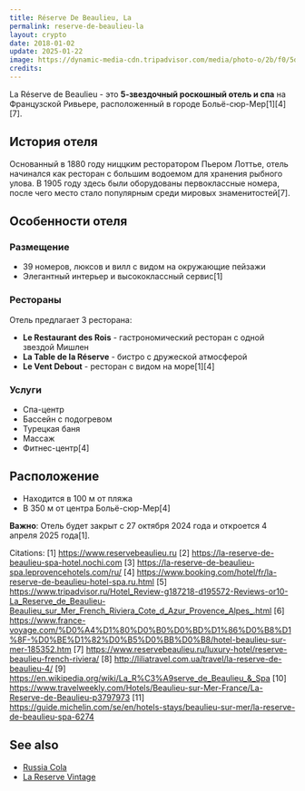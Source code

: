 ```yaml
---
title: Réserve De Beaulieu, La
permalink: reserve-de-beaulieu-la
layout: crypto
date: 2018-01-02
update: 2025-01-22
image: https://dynamic-media-cdn.tripadvisor.com/media/photo-o/2b/f0/5d/ee/caption.jpg?w=700&h=-1&s=1
credits:
---
```


La Réserve de Beaulieu - это **5-звездочный роскошный отель и спа** на Французской Ривьере, расположенный в городе Больё-сюр-Мер[1][4][7].

## История отеля

Основанный в 1880 году ниццким ресторатором Пьером Лоттье, отель начинался как ресторан с большим водоемом для хранения рыбного улова. В 1905 году здесь были оборудованы первоклассные номера, после чего место стало популярным среди мировых знаменитостей[7].

## Особенности отеля

### Размещение
- 39 номеров, люксов и вилл с видом на окружающие пейзажи
- Элегантный интерьер и высококлассный сервис[1]

### Рестораны
Отель предлагает 3 ресторана:
- **Le Restaurant des Rois** - гастрономический ресторан с одной звездой Мишлен
- **La Table de la Réserve** - бистро с дружеской атмосферой
- **Le Vent Debout** - ресторан с видом на море[1][4]

### Услуги
- Спа-центр
- Бассейн с подогревом
- Турецкая баня
- Массаж
- Фитнес-центр[4]

## Расположение
- Находится в 100 м от пляжа
- В 350 м от центра Больё-сюр-Мер[4]

**Важно**: Отель будет закрыт с 27 октября 2024 года и откроется 4 апреля 2025 года[1].

Citations:
[1] https://www.reservebeaulieu.ru
[2] https://la-reserve-de-beaulieu-spa-hotel.nochi.com
[3] https://la-reserve-de-beaulieu-spa.leprovencehotels.com/ru/
[4] https://www.booking.com/hotel/fr/la-reserve-de-beaulieu-hotel-spa.ru.html
[5] https://www.tripadvisor.ru/Hotel_Review-g187218-d195572-Reviews-or10-La_Reserve_de_Beaulieu-Beaulieu_sur_Mer_French_Riviera_Cote_d_Azur_Provence_Alpes_.html
[6] https://www.france-voyage.com/%D0%A4%D1%80%D0%B0%D0%BD%D1%86%D0%B8%D1%8F-%D0%BE%D1%82%D0%B5%D0%BB%D0%B8/hotel-beaulieu-sur-mer-185352.htm
[7] https://www.reservebeaulieu.ru/luxury-hotel/reserve-beaulieu-french-riviera/
[8] http://liliatravel.com.ua/travel/la-reserve-de-beaulieu-4/
[9] https://en.wikipedia.org/wiki/La_R%C3%A9serve_de_Beaulieu_&_Spa
[10] https://www.travelweekly.com/Hotels/Beaulieu-sur-Mer-France/La-Reserve-de-Beaulieu-p3797973
[11] https://guide.michelin.com/se/en/hotels-stays/beaulieu-sur-mer/la-reserve-de-beaulieu-spa-6274

## See also

+ [Russia Cola](index)
+ [La Reserve Vintage](index)
